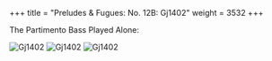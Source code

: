 +++
title = "Preludes & Fugues: No. 12B: Gj1402"
weight = 3532
+++

The Partimento Bass Played Alone:

![Gj1402](/img/28FenBk5p1.jpg)
![Gj1402](/img/28FenBk5p2.jpg)
![Gj1402](/img/28FenBk5p3.jpg)
